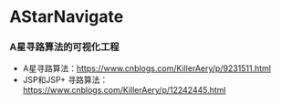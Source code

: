 # AStarNavigate
### A星寻路算法的可视化工程
* A星寻路算法：https://www.cnblogs.com/KillerAery/p/9231511.html
* JSP和JSP+ 寻路算法：https://www.cnblogs.com/KillerAery/p/12242445.html
